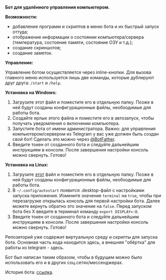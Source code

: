 <b>Бот для удалённого управления компьютером.</b>

<b>Возможности:</b>
<ul>
 <li>добавление программ и скриптов в меню бота и их быстрый запуск оттуда;</li>
 <li>отображение информации о состоянии компьютера/сервера (температура, состояние памяти, состояние ОЗУ и т.д.);</li>
 <li>создание скриншотов;</li>
 <li>создание заметок.</li>
</ul>

<b>Управление:</b>

Управление ботом осуществляется через inline-кнопки. Для вызова главного меню используется лишь две команды, которые дублируют друг друга: <code>/start</code> и <code>/help</code>.

<b>Установка на Windows:</b>
<ol>
<li>Загрузите этот файл и поместите его в отдельную папку. Позже в ней будут созданы конфигурационные файлы, необходимые для работы бота.</li>
<li>Создайте ярлык этого файла и поместите его в автозапуск, чтобы получать уведомления о включении компьютера.</li>
<li>Запустите бота от имени администратора. Важно: для управления компьютером/сервером из Telegram у вас уже должен быть создан свой бот! Сделать это можно через <a href="https://t.me/BotFather">@BotFather</a>.</li>
<li>Введите токен от созданного бота и следуйте дальнейшим инструкциям в консоли. После завершения настройки консоль можно свернуть.
Готово!</li>
</ol>

<b>Установка на Linux:</b>
<ol>
<li>Загрузите <a href="https://github.com/Sn3ppi/remote-pc/blob/master/linux-compiled/dist/Remote-PC%20(TG)">этот</a> файл и поместите его в отдельную папку. Позже в ней будут созданы конфигурационные файлы, необходимые для работы бота.</li>
<li>В <code>~/.config/autostart</code> появится .desktop-файл с настройками запуска приложения. Измените значение <code>terminal</code> на <code>true</code>, чтобы при перезагрузке открылась консоль для первой настройки бота. Далее можете вернуть обратно это значение на <code>false</code>. Перед запуском бота без X введите в терминал команду <code>export DISPLAY=:0</code>.
<li>Введите токен от созданного бота и следуйте дальнейшим инструкциям в консоли. После завершения настройки консоль можно свернуть.
Готово!</li>
</ol>

Репозиторий уже содержит виртуальную среду и скрипты для запуска бота. Основная часть кода находится здесь, а внешняя "обёртка" для работы из telegram - здесь. 

Бот был написан таким образом, чтобы в будущем можно было использовать его и в других соц.сетях/мессенджерах.

История бота: <a href="https://t.me/sneppi_coding_channel/106">ссылка</a>. 
